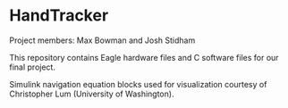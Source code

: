 # HandTracker

Project members: Max Bowman and Josh Stidham

This repository contains Eagle hardware files and C software files for
our final project.

Simulink navigation equation blocks used for visualization courtesy of Christopher Lum (University of Washington).
 
